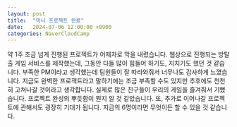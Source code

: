 ```yaml
---
layout: post
title:  "미니 프로젝트 완료"
date:   2024-07-06 12:00:00 +0900
categories: NaverCloudCamp
---
```

약 1주 조금 넘게 진행된 프로젝트가 어제자로 막을 내렸습니다.
웹상으로 진행되는 방탈출 게임 서비스를 제작했는데, 
그동안 다들 많이 힘들어 하기도, 지치기도 했던 것 같습니다.
부족한 PM이라고 생각했는데 팀원들이 잘 따라와줘서 너무나도 감사하게 느꼈습니다.
지금도 완벽한 프로젝트라고 말하기에는 조금 부족할 수도 있지만
추후에도 천천히 고쳐나갈 것이라고 생각합니다.
실제로 많은 친구들이 우리의 게임을 즐겨줘서 기뻤습니다.
프로젝트 완성의 뿌듯함이 뭔지 알 것 같았습니다.
또, 추가로 이어나갈 프로젝트에 관해서도 굉장히 기대가 됩니다.
지금의 6명이라면 무엇이든 할 수 있을 것 같습니다.